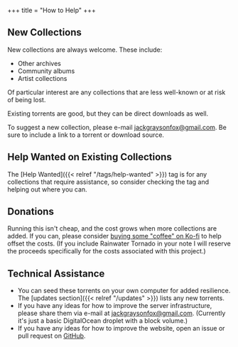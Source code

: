 +++
title = "How to Help"
+++

## New Collections

New collections are always welcome. These include:

* Other archives
* Community albums
* Artist collections

Of particular interest are any collections that are less well-known or at risk of being lost.

Existing torrents are good, but they can be direct downloads as well.

To suggest a new collection, please e-mail <jackgraysonfox@gmail.com>. Be sure to include a link to a torrent or download source.

## Help Wanted on Existing Collections

The [Help Wanted]({{< relref "/tags/help-wanted" >}}) tag is for any collections that require assistance, so consider checking the tag and helping out where you can.

## Donations

Running this isn't cheap, and the cost grows when more collections are added. If you can, please consider [buying some "coffee" on Ko-fi](https://ko-fi.com/jackgraysonfox) to help offset the costs. (If you include Rainwater Tornado in your note I will reserve the proceeds specifically for the costs associated with this project.)

## Technical Assistance

* You can seed these torrents on your own computer for added resilience. The [updates section]({{< relref "/updates" >}}) lists any new torrents.
* If you have any ideas for how to improve the server infrastructure, please share them via e-mail at <jackgraysonfox@gmail.com>. (Currently it's just a basic DigitalOcean droplet with a block volume.)
* If you have any ideas for how to improve the website, open an issue or pull request on [GitHub](https://github.com/rainwater-tornado/site).